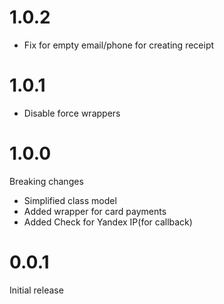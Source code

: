 # 1.0.2
* Fix for empty email/phone for creating receipt

# 1.0.1
* Disable force wrappers

# 1.0.0
Breaking changes
* Simplified class model
* Added wrapper for card payments
* Added Check for Yandex IP(for callback)

# 0.0.1
Initial release